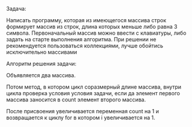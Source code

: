 Задача:

Написать программу, которая из имеющегося массива строк формирует массив из строк, длина которых меньше либо равна 3 символа. 
Первоначальный массив можно ввести с клавиатуры, либо задать на старте выполнения алгоритма. 
При решении не рекомендуется пользоваться коллекциями, лучше обойтись исключительно массивами

Алгоритм решения задачи:

Объявляется два массива. 

Потом метод, в котором цикл соразмерный длине массива, внутри цикла проверка условия условия задачи, 
если да элемент первого массива заносится в count элемент второго массива. 

После присвоения увеличивается переменная count на 1 и возвращается к циклу for в котором i увеличивается на 1. 
